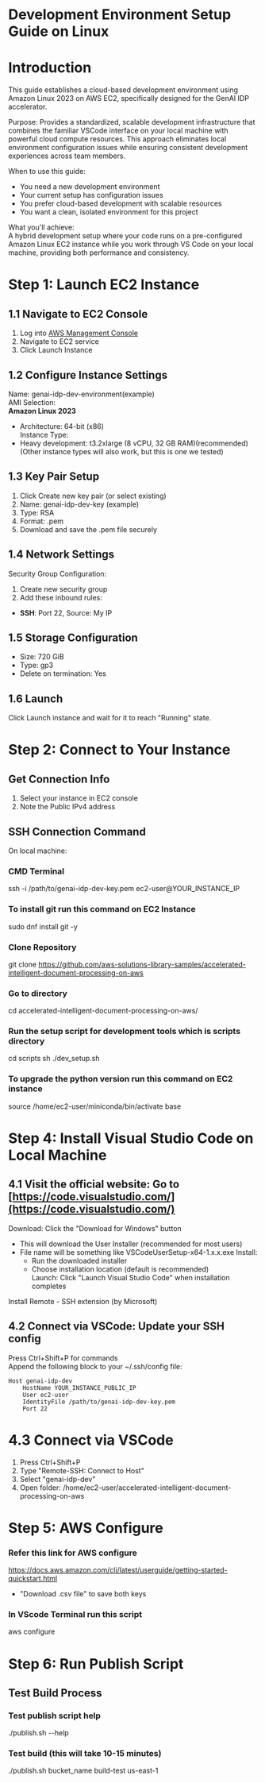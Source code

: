 # Development Environment Setup Guide on Linux  
# Introduction  
This guide establishes a cloud-based development environment using Amazon Linux 2023 on AWS EC2, specifically designed for the GenAI IDP accelerator.  

Purpose: Provides a standardized, scalable development infrastructure that combines the familiar VSCode interface on your local machine with powerful cloud compute resources. This approach eliminates local environment configuration issues while ensuring consistent development experiences across team members.  

When to use this guide:
- You need a new development environment  
- Your current setup has configuration issues  
- You prefer cloud-based development with scalable resources  
- You want a clean, isolated environment for this project  

What you'll achieve:  
A hybrid development setup where your code runs on a pre-configured Amazon Linux EC2 instance while you work through VS Code on your local machine, providing both performance and consistency.

# Step 1: Launch EC2 Instance

## 1.1 Navigate to EC2 Console
1. Log into [AWS Management Console](https://console.aws.amazon.com/)
2. Navigate to EC2 service
3. Click Launch Instance

## 1.2 Configure Instance Settings
Name: genai-idp-dev-environment(example)  
AMI Selection:  
**Amazon Linux 2023**  
- Architecture: 64-bit (x86)  
Instance Type:  
- Heavy development: t3.2xlarge (8 vCPU, 32 GB RAM)(recommended)  
(Other instance types will also work, but this is one we tested)  

## 1.3 Key Pair Setup
1. Click Create new key pair (or select existing)
2. Name: genai-idp-dev-key (example)
3. Type: RSA
4. Format: .pem
5. Download and save the .pem file securely

## 1.4 Network Settings
Security Group Configuration:
1. Create new security group  
2. Add these inbound rules:  
- **SSH**: Port 22, Source: My IP

## 1.5 Storage Configuration
- Size: 720 GiB    
- Type: gp3  
- Delete on termination: Yes

## 1.6 Launch
Click Launch instance and wait for it to reach "Running" state.

# Step 2: Connect to Your Instance

## Get Connection Info
1. Select your instance in EC2 console
2. Note the Public IPv4 address

## SSH Connection Command
On local machine:
### CMD Terminal
ssh -i /path/to/genai-idp-dev-key.pem ec2-user@YOUR_INSTANCE_IP
### To install git run this command on EC2 Instance  
sudo dnf install git -y

### Clone Repository
git clone https://github.com/aws-solutions-library-samples/accelerated-intelligent-document-processing-on-aws

### Go to directory  
 cd accelerated-intelligent-document-processing-on-aws/  

### Run the setup script for development tools which is scripts directory
cd  scripts
sh ./dev_setup.sh

### To upgrade the python version run this command on EC2 instance
source /home/ec2-user/miniconda/bin/activate base

# Step 4: Install Visual Studio Code on Local Machine
## 4.1 Visit the official website: Go to [https://code.visualstudio.com/](https://code.visualstudio.com/)
Download: Click the "Download for Windows" button 
- This will download the User Installer (recommended for most users) 
- File name will be something like VSCodeUserSetup-x64-1.x.x.exe 
Install:   
   - Run the downloaded installer  
   - Choose installation location (default is recommended)  
Launch: Click "Launch Visual Studio Code" when installation completes

Install Remote - SSH extension (by Microsoft)

## 4.2 Connect via VSCode: Update your SSH config
Press Ctrl+Shift+P for commands  
Append the following block to your ~/.ssh/config file:

```
Host genai-idp-dev
    HostName YOUR_INSTANCE_PUBLIC_IP
    User ec2-user
    IdentityFile /path/to/genai-idp-dev-key.pem
    Port 22
```

# 4.3 Connect via VSCode
1. Press Ctrl+Shift+P
2. Type "Remote-SSH: Connect to Host"
3. Select "genai-idp-dev"
4. Open folder: /home/ec2-user/accelerated-intelligent-document-processing-on-aws

# Step 5: AWS Configure
### Refer this link for AWS configure
https://docs.aws.amazon.com/cli/latest/userguide/getting-started-quickstart.html  
- "Download .csv file" to save both keys  

### In VScode Terminal run this script
aws configure

# Step 6: Run Publish Script 
## Test Build Process
### Test publish script help
./publish.sh --help

### Test build (this will take 10-15 minutes)
./publish.sh bucket_name build-test us-east-1